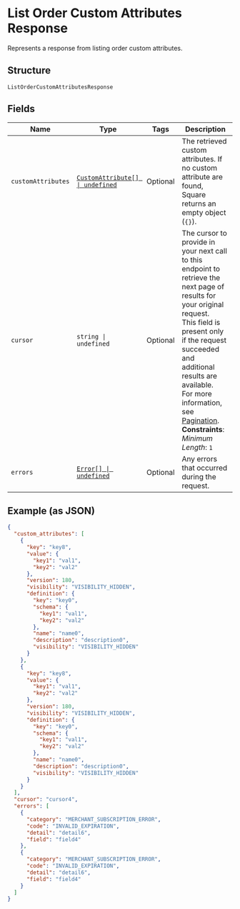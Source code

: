 
# List Order Custom Attributes Response

Represents a response from listing order custom attributes.

## Structure

`ListOrderCustomAttributesResponse`

## Fields

| Name | Type | Tags | Description |
|  --- | --- | --- | --- |
| `customAttributes` | [`CustomAttribute[] \| undefined`](../../doc/models/custom-attribute.md) | Optional | The retrieved custom attributes. If no custom attribute are found, Square returns an empty object (`{}`). |
| `cursor` | `string \| undefined` | Optional | The cursor to provide in your next call to this endpoint to retrieve the next page of results for your original request.<br>This field is present only if the request succeeded and additional results are available.<br>For more information, see [Pagination](https://developer.squareup.com/docs/working-with-apis/pagination).<br>**Constraints**: *Minimum Length*: `1` |
| `errors` | [`Error[] \| undefined`](../../doc/models/error.md) | Optional | Any errors that occurred during the request. |

## Example (as JSON)

```json
{
  "custom_attributes": [
    {
      "key": "key8",
      "value": {
        "key1": "val1",
        "key2": "val2"
      },
      "version": 180,
      "visibility": "VISIBILITY_HIDDEN",
      "definition": {
        "key": "key0",
        "schema": {
          "key1": "val1",
          "key2": "val2"
        },
        "name": "name0",
        "description": "description0",
        "visibility": "VISIBILITY_HIDDEN"
      }
    },
    {
      "key": "key8",
      "value": {
        "key1": "val1",
        "key2": "val2"
      },
      "version": 180,
      "visibility": "VISIBILITY_HIDDEN",
      "definition": {
        "key": "key0",
        "schema": {
          "key1": "val1",
          "key2": "val2"
        },
        "name": "name0",
        "description": "description0",
        "visibility": "VISIBILITY_HIDDEN"
      }
    }
  ],
  "cursor": "cursor4",
  "errors": [
    {
      "category": "MERCHANT_SUBSCRIPTION_ERROR",
      "code": "INVALID_EXPIRATION",
      "detail": "detail6",
      "field": "field4"
    },
    {
      "category": "MERCHANT_SUBSCRIPTION_ERROR",
      "code": "INVALID_EXPIRATION",
      "detail": "detail6",
      "field": "field4"
    }
  ]
}
```

